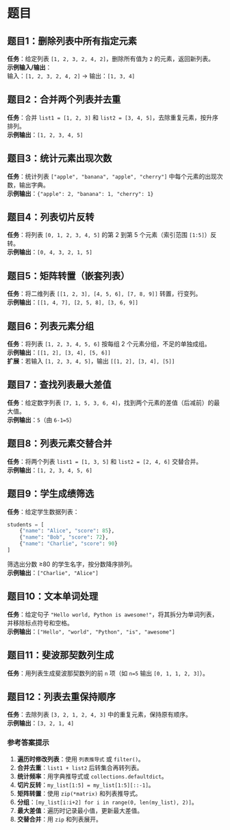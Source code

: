 # 题目

## 题目1：删除列表中所有指定元素  
**任务**：给定列表 `[1, 2, 3, 2, 4, 2]`，删除所有值为 `2` 的元素，返回新列表。  
**示例输入/输出**：  
输入：`[1, 2, 3, 2, 4, 2]` → 输出：`[1, 3, 4]`

## 题目2：合并两个列表并去重  
**任务**：合并 `list1 = [1, 2, 3]` 和 `list2 = [3, 4, 5]`，去除重复元素，按升序排列。  
**示例输出**：`[1, 2, 3, 4, 5]`

## 题目3：统计元素出现次数  
**任务**：统计列表 `["apple", "banana", "apple", "cherry"]` 中每个元素的出现次数，输出字典。  
**示例输出**：`{"apple": 2, "banana": 1, "cherry": 1}`

## 题目4：列表切片反转  
**任务**：将列表 `[0, 1, 2, 3, 4, 5]` 的第 2 到第 5 个元素（索引范围 `[1:5]`）反转。  
**示例输出**：`[0, 4, 3, 2, 1, 5]`

## 题目5：矩阵转置（嵌套列表）  
**任务**：将二维列表 `[[1, 2, 3], [4, 5, 6], [7, 8, 9]]` 转置，行变列。  
**示例输出**：`[[1, 4, 7], [2, 5, 8], [3, 6, 9]]`

## 题目6：列表元素分组  
**任务**：将列表 `[1, 2, 3, 4, 5, 6]` 按每组 2 个元素分组，不足的单独成组。  
**示例输出**：`[[1, 2], [3, 4], [5, 6]]`  
**扩展**：若输入 `[1, 2, 3, 4, 5]`，输出 `[[1, 2], [3, 4], [5]]`

## 题目7：查找列表最大差值  
**任务**：给定数字列表 `[7, 1, 5, 3, 6, 4]`，找到两个元素的差值（后减前）的最大值。  
**示例输出**：`5`（由 `6-1=5`）

## 题目8：列表元素交替合并  
**任务**：将两个列表 `list1 = [1, 3, 5]` 和 `list2 = [2, 4, 6]` 交替合并。  
**示例输出**：`[1, 2, 3, 4, 5, 6]`

## 题目9：学生成绩筛选  
**任务**：给定学生数据列表：  
```python
students = [
    {"name": "Alice", "score": 85},
    {"name": "Bob", "score": 72},
    {"name": "Charlie", "score": 90}
]
```
筛选出分数 ≥80 的学生名字，按分数降序排列。  
**示例输出**：`["Charlie", "Alice"]`

## 题目10：文本单词处理  
**任务**：给定句子 `"Hello world, Python is awesome!"`，将其拆分为单词列表，并移除标点符号和空格。  
**示例输出**：`["Hello", "world", "Python", "is", "awesome"]`

## 题目11：斐波那契数列生成  
**任务**：用列表生成斐波那契数列的前 `n` 项（如 `n=5` 输出 `[0, 1, 1, 2, 3]`）。

## 题目12：列表去重保持顺序  
**任务**：去除列表 `[3, 2, 1, 2, 4, 3]` 中的重复元素，保持原有顺序。  
**示例输出**：`[3, 2, 1, 4]`


### **参考答案提示**
1. **遍历时修改列表**：使用 `列表推导式` 或 `filter()`。
2. **合并去重**：`list1 + list2` 后转集合再转列表。
3. **统计频率**：用字典推导式或 `collections.defaultdict`。
4. **切片反转**：`my_list[1:5] = my_list[1:5][::-1]`。
5. **矩阵转置**：使用 `zip(*matrix)` 和列表推导式。
6. **分组**：`[my_list[i:i+2] for i in range(0, len(my_list), 2)]`。
7. **最大差值**：遍历时记录最小值，更新最大差值。
8. **交替合并**：用 `zip` 和列表展开。

